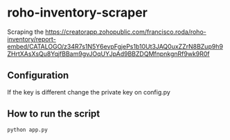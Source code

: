 # roho-inventory-scraper
Scraping the https://creatorapp.zohopublic.com/francisco.roda/roho-inventory/report-embed/CATALOGO/z34R7s1N5Y6evpFgjePs1b10Ut3JAQ0uxZZrN8BZup9h9ZHrtXAsXsQu8YqjfBBam9gvJOqUYJpAd9BBZDQMfnpnkgnRf9wk9R0f



## Configuration 
If the key is different change the private key on config.py 


## How to run the script

    python app.py